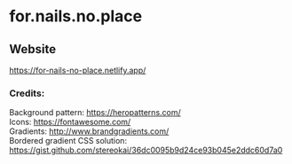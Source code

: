 # for.nails.no.place
  
## Website  
https://for-nails-no-place.netlify.app/  
### Credits:  
Background pattern: https://heropatterns.com/  
Icons: https://fontawesome.com/  
Gradients: http://www.brandgradients.com/  
Bordered gradient CSS solution: https://gist.github.com/stereokai/36dc0095b9d24ce93b045e2ddc60d7a0
